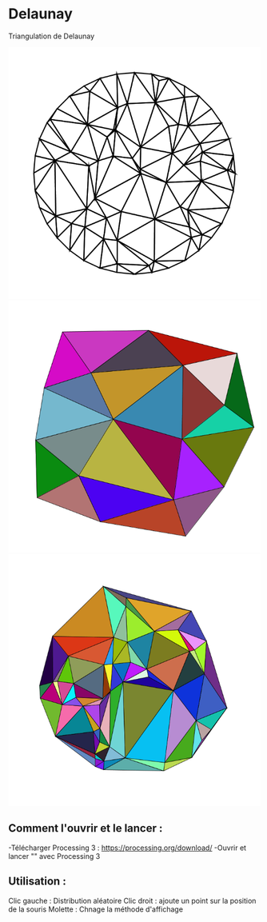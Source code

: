 # Delaunay
Triangulation de Delaunay

![Exemple1](Delaunay-3.png)
![Exemple2](Delaunay-2.png)
![Exemple3](Delaunay-1.png)
## Comment l'ouvrir et le lancer :
-Télécharger Processing 3 : https://processing.org/download/
-Ouvrir et lancer "" avec Processing 3

## Utilisation :
Clic gauche : Distribution aléatoire
Clic droit : ajoute un point sur la position de la souris
Molette : Chnage la méthode d'affichage

